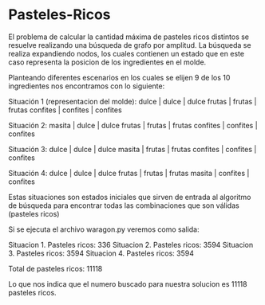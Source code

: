 Pasteles-Ricos
==============
El problema de calcular la cantidad máxima de pasteles ricos distintos se resuelve realizando una búsqueda de grafo por amplitud.
La búsqueda se realiza expandiendo nodos, los cuales contienen un estado que en este caso representa la posicion de los ingredientes en el molde.

Planteando diferentes escenarios en los cuales se elijen 9 de los 10 ingredientes nos encontramos con lo siguiente:

Situación 1 (representacion del molde):
dulce		| dulce		| dulce
frutas		| frutas	| frutas
confites	| confites	| confites

Situación 2:
masita		| dulce		| dulce
frutas		| frutas	| frutas
confites	| confites	| confites

Situación 3:
dulce		| dulce		| dulce
masita		| frutas	| frutas
confites	| confites	| confites

Situación 4:
dulce		| dulce		| dulce
frutas		| frutas	| frutas
masita		| confites	| confites

Estas situaciones son estados iniciales que sirven de entrada al algoritmo de búsqueda para encontrar todas las combinaciones que son válidas (pasteles ricos)

Si se ejecuta el archivo waragon.py veremos como salida:

Situacion 1. Pasteles ricos: 336
Situacion 2. Pasteles ricos: 3594
Situacion 3. Pasteles ricos: 3594
Situacion 4. Pasteles ricos: 3594

Total de pasteles ricos: 11118


Lo que nos indica que el numero buscado para nuestra solucion es 11118 pasteles ricos.
